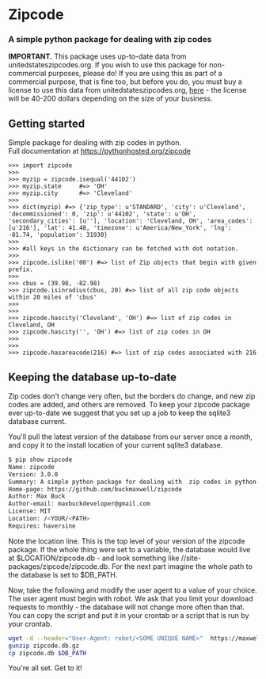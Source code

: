 # Zipcode
### A simple python package for dealing with zip codes


**IMPORTANT.** This package uses up-to-date data from unitedstateszipcodes.org.
If you wish to use this package for non-commercial purposes, please do! If you
are using this as part of a commercial purpose, that is fine too, but before you
do, you must buy a license to use this data from unitedstateszipcodes.org,
[here](https://www.unitedstateszipcodes.org/zip-code-database/) - the license
will be 40-200 dollars depending on the size of your business.


## Getting started

Simple package for dealing with zip codes in python.  
Full documentation at https://pythonhosted.org/zipcode

    >>> import zipcode
    >>> 
    >>> myzip = zipcode.isequal('44102')
    >>> myzip.state     #=> 'OH'
    >>> myzip.city      #=> 'Cleveland'
    >>> 
    >>> dict(myzip) #=> {'zip_type': u'STANDARD', 'city': u'Cleveland', 'decommissioned': 0, 'zip': u'44102', 'state': u'OH', 'secondary_cities': [u''], 'location': 'Cleveland, OH', 'area_codes': [u'216'], 'lat': 41.48, 'timezone': u'America/New_York', 'lng': -81.74, 'population': 31930} 
    >>>  
    >>> #all keys in the dictionary can be fetched with dot notation.
    >>> 
    >>> zipcode.islike('00') #=> list of Zip objects that begin with given prefix.
    >>> 
    >>> cbus = (39.98, -82.98)
    >>> zipcode.isinradius(cbus, 20) #=> list of all zip code objects within 20 miles of 'cbus'
    >>>
    >>>
    >>> zipcode.hascity('Cleveland', 'OH') #=> list of zip codes in Cleveland, OH
    >>> zipcode.hascity('', 'OH') #=> list of zip codes in OH
    >>>
    >>>
    >>> zipcode.hasareacode(216) #=> list of zip codes associated with 216 

## Keeping the database up-to-date

Zip codes don't change very often, but the borders do change, and new zip codes
are added, and others are removed. To keep your zipcode package ever up-to-date
we suggest that you set up a job to keep the sqlite3 database current.

You'll pull the latest version of the database from our server once a month, and
copy it to the install location of your current sqlite3 database. 

```bash
$ pip show zipcode
Name: zipcode
Version: 3.0.0
Summary: A simple python package for dealing with  zip codes in python.
Home-page: https://github.com/buckmaxwell/zipcode
Author: Max Buck
Author-email: maxbuckdeveloper@gmail.com
License: MIT
Location: /<YOUR/<PATH>
Requires: haversine
```

Note the location line. This is the top level of your version of the zipcode
package. If the whole thing were set to a variable, the database would live at
$LOCATION/zipcode.db - and look something like
/<YOURPATH>/site-packages/zipcode/zipcode.db. For the next part imagine the
whole path to the database is set to $DB_PATH. 

Now, take the following and modify the user agent to a value of your choice. The
user agent must begin with robot.  We ask that you limit your download requests
to monthly - the database will not change more often than that. You can copy the
script and put it in your crontab or a script that is run by your crontab.

```bash
wget -d --header="User-Agent: robot/<SOME UNIQUE NAME>"  https://maxwellbuck.com/downloads/zipcode.db.gz
gunzip zipcode.db.gz
cp zipcode.db $DB_PATH
```

You're all set.  Get to it!
